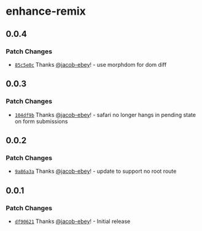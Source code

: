 # enhance-remix

## 0.0.4

### Patch Changes

- [`85c5e0c`](https://github.com/jacob-ebey/enhance-remix/commit/85c5e0c3c9e16d0de9d5d4438015247de75a8c2f) Thanks [@jacob-ebey](https://github.com/jacob-ebey)! - use morphdom for dom diff

## 0.0.3

### Patch Changes

- [`104df9b`](https://github.com/jacob-ebey/enhance-remix/commit/104df9b305b3cc440a1c15eb2c3b7298c97327aa) Thanks [@jacob-ebey](https://github.com/jacob-ebey)! - safari no longer hangs in pending state on form submissions

## 0.0.2

### Patch Changes

- [`9a86a3a`](https://github.com/jacob-ebey/enhance-remix/commit/9a86a3a53134a9e010a8ad38320c587593d3267b) Thanks [@jacob-ebey](https://github.com/jacob-ebey)! - update to support no root route

## 0.0.1

### Patch Changes

- [`df90621`](https://github.com/jacob-ebey/enhance-remix/commit/df90621d741d000a53dbc0d84f6c8ce33e84246a) Thanks [@jacob-ebey](https://github.com/jacob-ebey)! - Initial release
